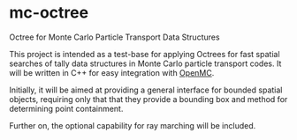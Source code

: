 # mc-octree
Octree for Monte Carlo Particle Transport Data Structures

This project is intended as a test-base for applying Octrees for fast spatial searches of tally data structures in Monte Carlo particle transport codes. It will be written in C++ for easy integration with [OpenMC](https://openmc.org).

Initially, it will be aimed at providing a general interface for bounded spatial objects, requiring only that that they provide a bounding box and method for determining point containment. 

Further on, the optional capability for ray marching will be included.
